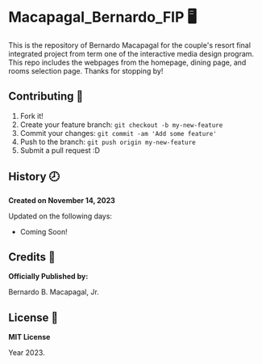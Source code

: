 # Macapagal_Bernardo_FIP :desktop_computer:
This is the repository of Bernardo Macapagal for the couple's resort final integrated project from term one of the interactive media design program. This repo includes the webpages from the homepage, dining page, and rooms selection page. Thanks for stopping by!

## Contributing :bookmark:
1. Fork it!
2. Create your feature branch: `git checkout -b my-new-feature`
3. Commit your changes: `git commit -am 'Add some feature'`
4. Push to the branch: `git push origin my-new-feature`
5. Submit a pull request :D

## History :clock8:
__Created on November 14, 2023__

Updated on the following days:
- Coming Soon!

## Credits 	:adult:
__Officially Published by:__

Bernardo B. Macapagal, Jr.

## License :page_facing_up:
__MIT License__

Year 2023.